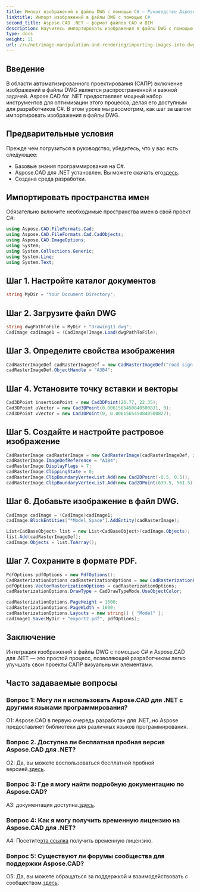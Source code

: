 ```yaml
---
title: Импорт изображений в файлы DWG с помощью C# — Руководство Aspose.CAD
linktitle: Импорт изображений в файлы DWG с помощью C#
second_title: Aspose.CAD .NET — формат файлов CAD и BIM
description: Научитесь импортировать изображения в файлы DWG с помощью C# с помощью Aspose.CAD для .NET. Следуйте нашему пошаговому руководству для бесшовной интеграции.
type: docs
weight: 11
url: /ru/net/image-manipulation-and-rendering/importing-images-into-dwg/
---
```

## Введение

В области автоматизированного проектирования (САПР) включение изображений в файлы DWG является распространенной и важной задачей. Aspose.CAD for .NET предоставляет мощный набор инструментов для оптимизации этого процесса, делая его доступным для разработчиков C#. В этом уроке мы рассмотрим, как шаг за шагом импортировать изображения в файлы DWG.

## Предварительные условия

Прежде чем погрузиться в руководство, убедитесь, что у вас есть следующее:

- Базовые знания программирования на C#.
-  Aspose.CAD для .NET установлен. Вы можете скачать его[здесь](https://releases.aspose.com/cad/net/).
- Создана среда разработки.

## Импортировать пространства имен

Обязательно включите необходимые пространства имен в свой проект C#:

```csharp
using Aspose.CAD.FileFormats.Cad;
using Aspose.CAD.FileFormats.Cad.CadObjects;
using Aspose.CAD.ImageOptions;
using System;
using System.Collections.Generic;
using System.Linq;
using System.Text;
```

## Шаг 1. Настройте каталог документов

```csharp
string MyDir = "Your Document Directory";
```

## Шаг 2. Загрузите файл DWG

```csharp
string dwgPathToFile = MyDir + "Drawing11.dwg";
CadImage cadImage1 = (CadImage)Image.Load(dwgPathToFile);
```

## Шаг 3. Определите свойства изображения

```csharp
CadRasterImageDef cadRasterImageDef = new CadRasterImageDef("road-sign-custom.png", 640, 562);
cadRasterImageDef.ObjectHandle = "A3B4";
```

## Шаг 4. Установите точку вставки и векторы

```csharp
Cad3DPoint insertionPoint = new Cad3DPoint(26.77, 22.35);
Cad3DPoint uVector = new Cad3DPoint(0.0061565450840500831, 0);
Cad3DPoint vVector = new Cad3DPoint(0, 0.0061565450840500822);
```

## Шаг 5. Создайте и настройте растровое изображение

```csharp
CadRasterImage cadRasterImage = new CadRasterImage(cadRasterImageDef, insertionPoint, uVector, vVector);
cadRasterImage.ImageDefReference = "A3B4";
cadRasterImage.DisplayFlags = 7;
cadRasterImage.ClippingState = 0;
cadRasterImage.ClipBoundaryVertexList.Add(new Cad2DPoint(-0.5, 0.5));
cadRasterImage.ClipBoundaryVertexList.Add(new Cad2DPoint(639.5, 561.5));
```

## Шаг 6. Добавьте изображение в файл DWG.

```csharp
CadImage cadImage = (CadImage)cadImage1;
cadImage.BlockEntities["*Model_Space"].AddEntity(cadRasterImage);

List<CadBaseObject> list = new List<CadBaseObject>(cadImage.Objects);
list.Add(cadRasterImageDef);
cadImage.Objects = list.ToArray();
```

## Шаг 7. Сохраните в формате PDF.

```csharp
PdfOptions pdfOptions = new PdfOptions();
CadRasterizationOptions cadRasterizationOptions = new CadRasterizationOptions();
pdfOptions.VectorRasterizationOptions = cadRasterizationOptions;
cadRasterizationOptions.DrawType = CadDrawTypeMode.UseObjectColor;

cadRasterizationOptions.PageHeight = 1600;
cadRasterizationOptions.PageWidth = 1600;
cadRasterizationOptions.Layouts = new string[] { "Model" };
cadImage1.Save(MyDir + "export2.pdf", pdfOptions);
```

## Заключение

Интеграция изображений в файлы DWG с помощью C# и Aspose.CAD для .NET — это простой процесс, позволяющий разработчикам легко улучшать свои проекты САПР визуальными элементами.

## Часто задаваемые вопросы

### Вопрос 1: Могу ли я использовать Aspose.CAD для .NET с другими языками программирования?

О1: Aspose.CAD в первую очередь разработан для .NET, но Aspose предоставляет библиотеки для различных языков программирования.

### Вопрос 2. Доступна ли бесплатная пробная версия Aspose.CAD для .NET?

 О2: Да, вы можете воспользоваться бесплатной пробной версией.[здесь](https://releases.aspose.com/).

### Вопрос 3: Где я могу найти подробную документацию по Aspose.CAD?

 A3: документация доступна.[здесь](https://reference.aspose.com/cad/net/).

### Вопрос 4: Как я могу получить временную лицензию на Aspose.CAD для .NET?

 А4: Посетите[эта ссылка](https://purchase.aspose.com/temporary-license/) получить временную лицензию.

### Вопрос 5: Существуют ли форумы сообщества для поддержки Aspose.CAD?

 О5: Да, вы можете обращаться за поддержкой и взаимодействовать с сообществом.[здесь](https://forum.aspose.com/c/cad/19).